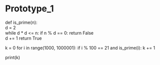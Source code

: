 # Prototype_1
def is_prime(n):   
  d = 2          
  while d * d <= n:
    if n % d == 0:
      return False  
    d += 1
  return True

k = 0
for i in range(1000, 1000001):
  if i % 100 == 21 and is_prime(i):
    k += 1
            
print(k)
